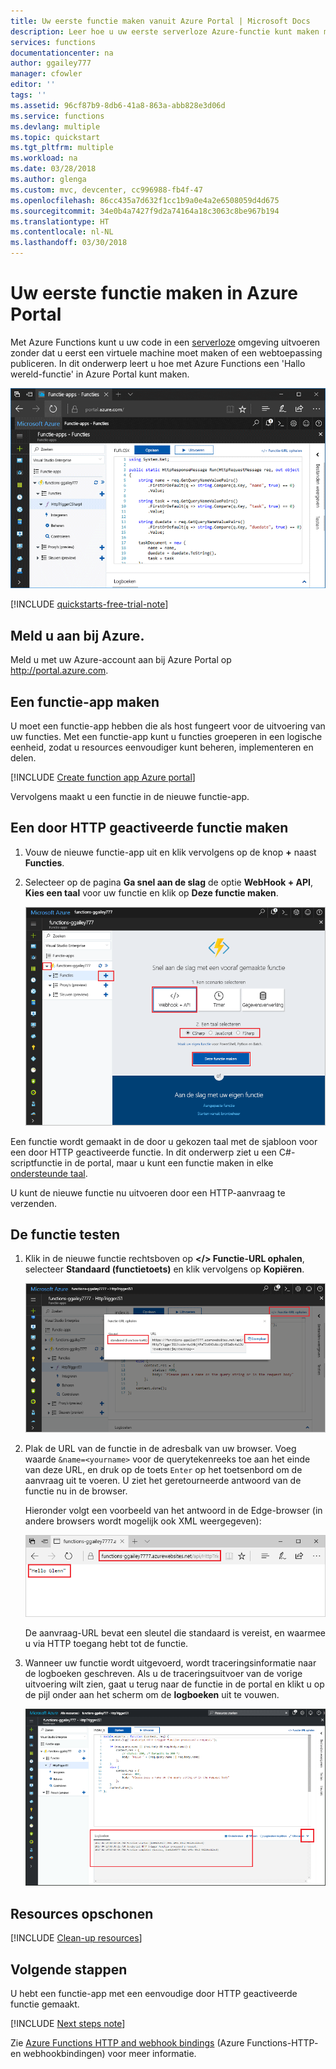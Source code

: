 ```yaml
---
title: Uw eerste functie maken vanuit Azure Portal | Microsoft Docs
description: Leer hoe u uw eerste serverloze Azure-functie kunt maken met behulp van Azure Portal.
services: functions
documentationcenter: na
author: ggailey777
manager: cfowler
editor: ''
tags: ''
ms.assetid: 96cf87b9-8db6-41a8-863a-abb828e3d06d
ms.service: functions
ms.devlang: multiple
ms.topic: quickstart
ms.tgt_pltfrm: multiple
ms.workload: na
ms.date: 03/28/2018
ms.author: glenga
ms.custom: mvc, devcenter, cc996988-fb4f-47
ms.openlocfilehash: 86cc435a7d632f1cc1b9a0e4a2e6508059d4d675
ms.sourcegitcommit: 34e0b4a7427f9d2a74164a18c3063c8be967b194
ms.translationtype: HT
ms.contentlocale: nl-NL
ms.lasthandoff: 03/30/2018
---
```

# <a name="create-your-first-function-in-the-azure-portal"></a>Uw eerste functie maken in Azure Portal

Met Azure Functions kunt u uw code in een [serverloze](https://azure.microsoft.com/overview/serverless-computing/) omgeving uitvoeren zonder dat u eerst een virtuele machine moet maken of een webtoepassing publiceren. In dit onderwerp leert u hoe met Azure Functions een 'Hallo wereld-functie' in Azure Portal kunt maken.

![Functie-app maken in Azure Portal](./media/functions-create-first-azure-function/function-app-in-portal-editor.png)

[!INCLUDE [quickstarts-free-trial-note](../../includes/quickstarts-free-trial-note.md)]

## <a name="log-in-to-azure"></a>Meld u aan bij Azure.

Meld u met uw Azure-account aan bij Azure Portal op <http://portal.azure.com>.

## <a name="create-a-function-app"></a>Een functie-app maken

U moet een functie-app hebben die als host fungeert voor de uitvoering van uw functies. Met een functie-app kunt u functies groeperen in een logische eenheid, zodat u resources eenvoudiger kunt beheren, implementeren en delen. 

[!INCLUDE [Create function app Azure portal](../../includes/functions-create-function-app-portal.md)]

Vervolgens maakt u een functie in de nieuwe functie-app.

## <a name="create-function"></a>Een door HTTP geactiveerde functie maken

1. Vouw de nieuwe functie-app uit en klik vervolgens op de knop **+** naast **Functies**.

2.  Selecteer op de pagina **Ga snel aan de slag** de optie **WebHook + API**, **Kies een taal** voor uw functie en klik op **Deze functie maken**. 
   
    ![De Quick Start van Azure Functions in Azure Portal.](./media/functions-create-first-azure-function/function-app-quickstart-node-webhook.png)

Een functie wordt gemaakt in de door u gekozen taal met de sjabloon voor een door HTTP geactiveerde functie. In dit onderwerp ziet u een C#-scriptfunctie in de portal, maar u kunt een functie maken in elke [ondersteunde taal](supported-languages.md). 

U kunt de nieuwe functie nu uitvoeren door een HTTP-aanvraag te verzenden.

## <a name="test-the-function"></a>De functie testen

1. Klik in de nieuwe functie rechtsboven op **</> Functie-URL ophalen**, selecteer **Standaard (functietoets)** en klik vervolgens op **Kopiëren**. 

    ![De functie-URL vanuit Azure Portal kopiëren](./media/functions-create-first-azure-function/function-app-develop-tab-testing.png)

2. Plak de URL van de functie in de adresbalk van uw browser. Voeg waarde `&name=<yourname>` voor de querytekenreeks toe aan het einde van deze URL, en druk op de toets `Enter` op het toetsenbord om de aanvraag uit te voeren. U ziet het geretourneerde antwoord van de functie nu in de browser.  

    Hieronder volgt een voorbeeld van het antwoord in de Edge-browser (in andere browsers wordt mogelijk ook XML weergegeven):

    ![Het antwoord van de functie in de browser.](./media/functions-create-first-azure-function/function-app-browser-testing.png)

    De aanvraag-URL bevat een sleutel die standaard is vereist, en waarmee u via HTTP toegang hebt tot de functie.   

3. Wanneer uw functie wordt uitgevoerd, wordt traceringsinformatie naar de logboeken geschreven. Als u de traceringsuitvoer van de vorige uitvoering wilt zien, gaat u terug naar de functie in de portal en klikt u op de pijl onder aan het scherm om de **logboeken** uit te vouwen. 

   ![De viewer voor functielogboeken in Azure Portal.](./media/functions-create-first-azure-function/function-view-logs.png)

## <a name="clean-up-resources"></a>Resources opschonen

[!INCLUDE [Clean-up resources](../../includes/functions-quickstart-cleanup.md)]

## <a name="next-steps"></a>Volgende stappen

U hebt een functie-app met een eenvoudige door HTTP geactiveerde functie gemaakt.  

[!INCLUDE [Next steps note](../../includes/functions-quickstart-next-steps.md)]

Zie [Azure Functions HTTP and webhook bindings](functions-bindings-http-webhook.md) (Azure Functions-HTTP- en webhookbindingen) voor meer informatie.



